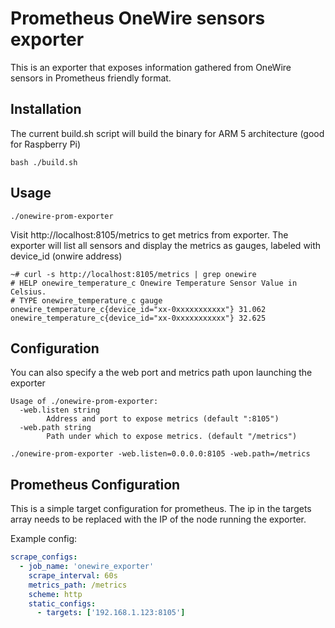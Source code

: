 # Prometheus OneWire sensors exporter

This is an exporter that exposes information gathered from OneWire
sensors in Prometheus friendly format.

## Installation

The current build.sh script will build the binary for ARM 5 architecture (good for Raspberry Pi)
```
bash ./build.sh
```

## Usage

```
./onewire-prom-exporter
```

Visit http://localhost:8105/metrics to get metrics from exporter. The exporter will list all sensors
and display the metrics as gauges, labeled with device_id (onwire address)

```
~# curl -s http://localhost:8105/metrics | grep onewire
# HELP onewire_temperature_c Onewire Temperature Sensor Value in Celsius.
# TYPE onewire_temperature_c gauge
onewire_temperature_c{device_id="xx-0xxxxxxxxxxx"} 31.062
onewire_temperature_c{device_id="xx-0xxxxxxxxxxx"} 32.625
```

## Configuration

You can also specify a the web port and metrics path upon launching the exporter

```
Usage of ./onewire-prom-exporter:
  -web.listen string
    	Address and port to expose metrics (default ":8105")
  -web.path string
    	Path under which to expose metrics. (default "/metrics")
```

```
./onewire-prom-exporter -web.listen=0.0.0.0:8105 -web.path=/metrics 
```

## Prometheus Configuration

This is a simple target configuration for prometheus. The ip in the targets array
needs to be replaced with the IP of the node running the exporter.

Example config:
```YAML
scrape_configs:
  - job_name: 'onewire_exporter'
    scrape_interval: 60s
    metrics_path: /metrics
    scheme: http  
    static_configs:
      - targets: ['192.168.1.123:8105']
```

